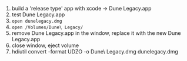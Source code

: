 1. build a 'release type' app with xcode -> Dune Legacy.app
2. test Dune Legacy.app
3. `open dunelegacy.dmg`
4. `open /Volumes/Dune\ Legacy/`
5. remove Dune Legacy.app in the window, replace it with the new Dune Legacy.app
6. close window, eject volume
7. hdiutil convert -format UDZO -o Dune\ Legacy.dmg dunelegacy.dmg